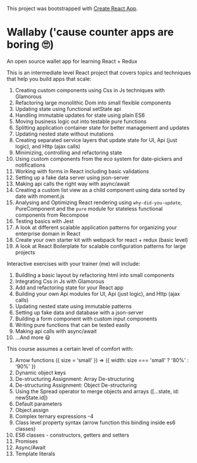 This project was bootstrapped with [Create React App](https://github.com/facebookincubator/create-react-app).

# Wallaby ('cause counter apps are boring 🙄)

An open source wallet app for learning React + Redux

This is an intermediate level React project that covers topics and techniques that help you build apps that scale:

1. Creating custom components using Css in Js techniques with Glamorous 
2. Refactoring large monolithic Dom into small flexible components
3. Updating state using functional setState api
4. Handling immutable updates for state using plain ES6 
5. Moving business logic out into testable pure functions
6. Splitting application container state for better management and updates
7. Updating nested state without mutations
8. Creating separated service layers that update state for UI, Api (just logic), and Http (ajax calls)
9. Minimizing, controlling and refactoring state 
10. Using custom components from the eco system for date-pickers and notifications
11. Working with forms in React including basic validations
12. Setting up a fake data server using json-server
13. Making api calls the right way with async/await
14. Creating a custom list view as a child component using data sorted by date with moment.js
15. Analysing and Optimizing React rendering using `why-did-you-update`, PureComponent and the `pure` module for stateless functional components from Recompose
16. Testing basics with Jest
17. A look at different scalable application patterns for organizing your enterprise domain in React
18. Create your own starter kit with webpack for react + redux (basic level)
19. A look at React Boilerplate for scalable configuration patterns for large projects

Interactive exercises with your trainer (me) will include:

1. Buildling a basic layout by refactoring html into small components
2. Integrating Css in Js with Glamorous
3. Add and refactoring state for your React app
4. Building your own Api modules for UI, Api (just logic), and Http (ajax calls)
5. Updating nested state using immutable patterns
6. Setting up fake data and database with a json-server
7. Building a form component with custom input components
8. Writing pure functions that can be tested easily
9. Making api calls with async/await
10. ...And more 😃

This course assumes a certain level of comfort with:

1. Arrow functions  ({ size = ‘small’ }) => ({ width: size === 'small' ? '80%' : '90%' })
2. Dynamic object keys
3. De-structuring Assignment: Array De-structuring
4. De-structuring Assignment: Object De-structuring
5. Using the Spread operator to merge objects and arrays ([…state, id: newState.id]) 
6. Default parameters
7. Object.assign 
8. Complex ternary expressions -4
9. Class level property syntax (arrow function this binding inside es6 classes)
10. ES6 classes - constructors, getters and setters
11. Promises
12. Async/Await 
13. Template literals